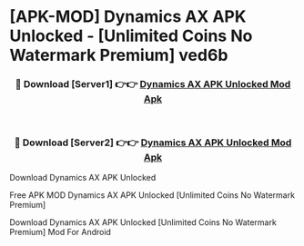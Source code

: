 # [APK-MOD] Dynamics AX APK Unlocked - [Unlimited Coins No Watermark Premium] ved6b



<div align="center">
<h3>🔴 Download [Server1] 👉👉 <a href="https://momento.my/?title=Dynamics_AX_APK_Unlocked">Dynamics AX APK Unlocked Mod Apk</a></h3><br>

<h3>🔴 Download [Server2] 👉👉 <a href="https://momento.my/?title=Dynamics_AX_APK_Unlocked">Dynamics AX APK Unlocked Mod Apk</a></h3>
</div>



Download Dynamics AX APK Unlocked 

Free APK MOD Dynamics AX APK Unlocked [Unlimited Coins No Watermark Premium]

Download Dynamics AX APK Unlocked [Unlimited Coins No Watermark Premium] Mod For Android
